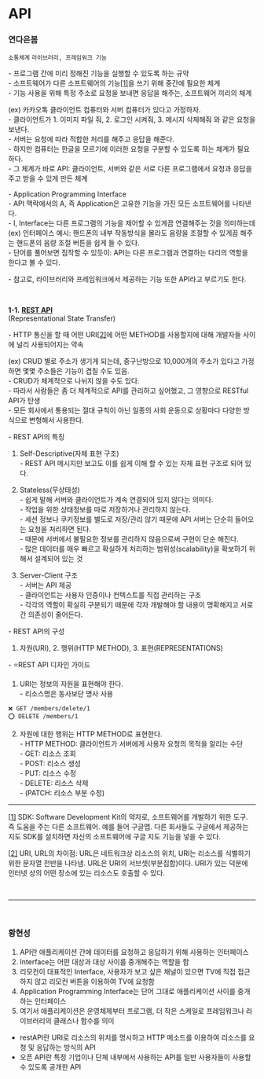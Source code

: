 # API
### 연다은봄
`소통체계` `라이브러리, 프레임워크 기능`    

\- 프로그램 간에 미리 정해진 기능을 실행할 수 있도록 하는 규약   
\- 소프트웨어가 다른 소프트웨어의 기능[[1\]](#_ftn1)을 쓰기 위해 중간에 필요한 체계    
\- 기능 사용을 위해 특정 주소로 요청을 보내면 응답을 해주는, 소프트웨어 끼리의 체계   

(ex) 카카오톡 클라이언트 컴퓨터와 서버 컴퓨터가 있다고 가정하자.    
\- 클라이언트가 1. 이미지 파일 줘, 2. 로그인 시켜줘, 3. 메시지 삭제해줘 와 같은 요청을 보낸다.    
\- 서버는 요청에 따라 적합한 처리를 해주고 응답을 해준다.    
\- 하지만 컴퓨터는 한글을 모르기에 이러한 요청을 구분할 수 있도록 하는 체계가 필요하다.       
\- 그 체계가 바로 API: 클라이언트, 서버와 같은 서로 다른 프로그램에서 요청과 응답을 주고 받을 수 있게 만든 체계    

\- Application Programming Interface    
\- API 맥락에서의 A, 즉 Application은 고유한 기능을 가진 모든 소프트웨어를 나타낸다.   
\- I, Interface는 다른 프로그램의 기능을 제어할 수 있게끔 연결해주는 것을 의미하는데    
(ex) 인터페이스 예시: 핸드폰의 내부 작동방식을 몰라도 음량을 조절할 수 있게끔 해주는 핸드폰의 음량 조절 버튼을 쉽게 들 수 있다.   
\- 단어를 풀어보면 짐작할 수 있듯이: API는 다른 프로그램과 연결하는 다리의 역할을 한다고 볼 수 있다.   

\- 참고로, 라이브러리와 프레임워크에서 제공하는 기능 또한 API라고 부르기도 한다.

<br/> 

**1-1.** [**REST API**](https://meetup.toast.com/posts/92)    
(Representational State Transfer)   

\- HTTP 통신을 할 때 어떤 URI[[2\]](#_ftn2)에 어떤 METHOD를 사용할지에 대해 개발자들 사이에 널리 사용되어지는 약속   

(ex) CRUD 별로 주소가 생기게 되는데, 중구난방으로 10,000개의 주소가 있다고 가정하면 몇몇 주소들은 기능이 겹칠 수도 있음.    
\- CRUD가 체계적으로 나뉘지 않을 수도 있다.  
\- 따라서 사람들은 좀 더 체계적으로 API를 관리하고 싶어했고, 그 영향으로 RESTful API가 탄생    
\- 모든 회사에서 통용되는 절대 규칙이 아닌 일종의 사회 운동으로 상황마다 다양한 방식으로 변형해서 사용한다.    
 
\- REST API의 특징    
1. Self-Descriptive(자체 표현 구조)    
\- REST API 메시지만 보고도 이를 쉽게 이해 할 수 있는 자체 표현 구조로 되어 있다.

2. Stateless(무상태성)   
\- 쉽게 말해 서버와 클라이언트가 계속 연결되어 있지 않다는 의미다.   
\- 작업을 위한 상태정보를 따로 저장하거나 관리하지 않는다.       
\- 세션 정보나 쿠키정보를 별도로 저장/관리 않기 때문에 API 서버는 단순히 들어오는 요청을 처리하면 된다.      
\- 때문에 서버에서 불필요한 정보를 관리하지 않음으로써 구현이 단순 해진다.   
\- 많은 데이터를 매우 빠르고 확실하게 처리하는 범위성(scalability)을 확보하기 위해서 설계되어 있는 것      

3. Server-Client 구조    
\- 서버는 API 제공   
\- 클라이언트는 사용자 인증이나 컨텍스트를 직접 관리하는 구조   
\- 각각의 역할이 확실히 구분되기 때문에 각자 개발해야 할 내용이 명확해지고 서로간 의존성이 줄어든다.    
 

\- REST API의 구성   
1. 자원(URI), 2. 행위(HTTP METHOD), 3. 표현(REPRESENTATIONS)    
  
\- ⭐️REST API 디자인 가이드   
1. URI는 정보의 자원을 표현해야 한다.   
\- 리소스명은 동사보단 명사 사용   
```
❌ GET /members/delete/1 
⭕️ DELETE /members/1
```

2. 자원에 대한 행위는 HTTP METHOD로 표현한다.   
\- HTTP METHOD: 클라이언트가 서버에게 사용자 요청의 목적을 알리는 수단    
\- GET: 리소스 조회    
\- POST: 리소스 생성   
\- PUT: 리소스 수정    
\- DELETE: 리소스 삭제   
\- (PATCH: 리소스 부분 수정)   
 

------

[[1\]](#_ftnref1) SDK: Software Development Kit의 약자로, 소프트웨어를 개발하기 위한 도구. 즉 도움을 주는 다른 소프트웨어. 예를 들어 구글맵. 다른 회사들도 구글에서 제공하는 지도 SDK를 설치하면 자신의 소프트웨어에 구글 지도 기능을 넣을 수 있다.

[[2\]](#_ftnref2) URI, URL의 차이점: URL은 네트워크상 리소스의 위치, URI는 리소스를 식별하기 위한 문자열 전반을 나타냄. URL은 URI의 서브셋(부분집합)이다. URI가 있는 덕분에 인터넷 상의 어떤 장소에 있는 리소스도 호출할 수 있다. 

<br />

--- 

<br />

### 황현성

1. API란 애플리케이션 간에 데이터를 요청하고 응답하기 위해 사용하는 인터페이스
2. Interface는 어떤 대상과 대상 사이를 중개해주는 역할을 함
3. 리모컨이 대표적인 Interface, 사용자가 보고 싶은 채널이 있으면 TV에 직접 접근하지 않고 리모컨 버튼을 이용하여 TV에 요청함
4. Application Programming Interface는 단어 그대로 애플리케이션 사이를 중개하는 인터페이스
5. 여기서 애플리케이션은 운영체제부터 프로그램, 더 작은 스케일로 프레임워크나 라이브러리의 클래스나 함수를 의미

- restAPI란 URI로 리소스의 위치를 명시하고 HTTP 메소드를 이용하여 리소스를 요청 및 응답하는 방식의 API
- 오픈 API란 특정 기업이나 단체 내부에서 사용하는 API를 일반 사용자들이 사용할 수 있도록 공개한 API


